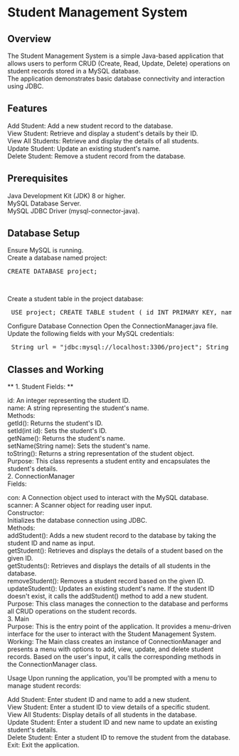 # Student Management System
## Overview
The Student Management System is a simple Java-based application that allows users to perform CRUD (Create, Read, Update, Delete) operations on student records stored in a MySQL database.<br> The application demonstrates basic database connectivity and interaction using JDBC.

## Features
Add Student: Add a new student record to the database.<br>
View Student: Retrieve and display a student's details by their ID.<br>
View All Students: Retrieve and display the details of all students.<br>
Update Student: Update an existing student's name.<br>
Delete Student: Remove a student record from the database.<br>

## Prerequisites
Java Development Kit (JDK) 8 or higher.<br>
MySQL Database Server.<br>
MySQL JDBC Driver (mysql-connector-java).<br>

## Database Setup
Ensure MySQL is running.<br> Create a database named project:<br>

<pre>CREATE DATABASE project;</pre><br>
Create a student table in the project database:<br>

<pre> USE project; CREATE TABLE student ( id INT PRIMARY KEY, name VARCHAR(100) ); </pre>
Configure Database Connection
Open the ConnectionManager.java file.<br> Update the following fields with your MySQL credentials:<br>

<pre> String url = "jdbc:mysql://localhost:3306/project"; String username = "root"; String password = "your-password"; </pre>
## Classes and Working
** 1. Student Fields: **<br>

id: An integer representing the student ID.<br>
name: A string representing the student's name.<br> Methods:<br>
getId(): Returns the student's ID.<br>
setId(int id): Sets the student's ID.<br>
getName(): Returns the student's name.<br>
setName(String name): Sets the student's name.<br>
toString(): Returns a string representation of the student object.<br> Purpose: This class represents a student entity and encapsulates the student's details.<br>
2. ConnectionManager<br> Fields:<br>

con: A Connection object used to interact with the MySQL database.<br>
scanner: A Scanner object for reading user input.<br> Constructor:<br> Initializes the database connection using JDBC.<br> Methods:<br>
addStudent(): Adds a new student record to the database by taking the student ID and name as input.<br>
getStudent(): Retrieves and displays the details of a student based on the given ID.<br>
getStudents(): Retrieves and displays the details of all students in the database.<br>
removeStudent(): Removes a student record based on the given ID.<br>
updateStudent(): Updates an existing student's name. If the student ID doesn't exist, it calls the addStudent() method to add a new student.<br> Purpose: This class manages the connection to the database and performs all CRUD operations on the student records.<br>
3. Main<br> Purpose: This is the entry point of the application. It provides a menu-driven interface for the user to interact with the Student Management System.<br> Working: The Main class creates an instance of ConnectionManager and presents a menu with options to add, view, update, and delete student records. Based on the user's input, it calls the corresponding methods in the ConnectionManager class.<br>

Usage
Upon running the application, you'll be prompted with a menu to manage student records:<br>

Add Student: Enter student ID and name to add a new student.<br>
View Student: Enter a student ID to view details of a specific student.<br>
View All Students: Display details of all students in the database.<br>
Update Student: Enter a student ID and new name to update an existing student's details.<br>
Delete Student: Enter a student ID to remove the student from the database.<br>
Exit: Exit the application.<br>
